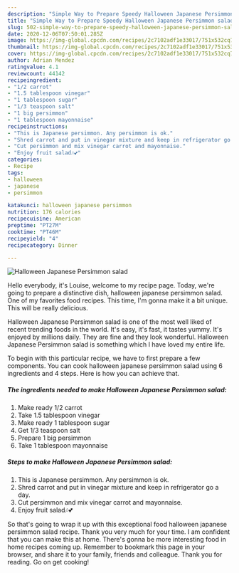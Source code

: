 ```yaml
---
description: "Simple Way to Prepare Speedy Halloween Japanese Persimmon salad"
title: "Simple Way to Prepare Speedy Halloween Japanese Persimmon salad"
slug: 502-simple-way-to-prepare-speedy-halloween-japanese-persimmon-salad
date: 2020-12-06T07:50:01.285Z
image: https://img-global.cpcdn.com/recipes/2c7102adf1e33017/751x532cq70/halloween-japanese-persimmon-salad-recipe-main-photo.jpg
thumbnail: https://img-global.cpcdn.com/recipes/2c7102adf1e33017/751x532cq70/halloween-japanese-persimmon-salad-recipe-main-photo.jpg
cover: https://img-global.cpcdn.com/recipes/2c7102adf1e33017/751x532cq70/halloween-japanese-persimmon-salad-recipe-main-photo.jpg
author: Adrian Mendez
ratingvalue: 4.1
reviewcount: 44142
recipeingredient:
- "1/2 carrot"
- "1.5 tablespoon vinegar"
- "1 tablespoon sugar"
- "1/3 teaspoon salt"
- "1 big persimmon"
- "1 tablespoon mayonnaise"
recipeinstructions:
- "This is Japanese persimmon. Any persimmon is ok."
- "Shred carrot and put in vinegar mixture and keep in refrigerator go a day."
- "Cut persimmon and mix vinegar carrot and mayonnaise."
- "Enjoy fruit salad🎶💕"
categories:
- Recipe
tags:
- halloween
- japanese
- persimmon

katakunci: halloween japanese persimmon 
nutrition: 176 calories
recipecuisine: American
preptime: "PT27M"
cooktime: "PT46M"
recipeyield: "4"
recipecategory: Dinner

---
```



![Halloween Japanese Persimmon salad](https://img-global.cpcdn.com/recipes/2c7102adf1e33017/751x532cq70/halloween-japanese-persimmon-salad-recipe-main-photo.jpg)

Hello everybody, it's Louise, welcome to my recipe page. Today, we're going to prepare a distinctive dish, halloween japanese persimmon salad. One of my favorites food recipes. This time, I'm gonna make it a bit unique. This will be really delicious.



Halloween Japanese Persimmon salad is one of the most well liked of recent trending foods in the world. It's easy, it's fast, it tastes yummy. It's enjoyed by millions daily. They are fine and they look wonderful. Halloween Japanese Persimmon salad is something which I have loved my entire life.


To begin with this particular recipe, we have to first prepare a few components. You can cook halloween japanese persimmon salad using 6 ingredients and 4 steps. Here is how you can achieve that.

<!--inarticleads1-->

##### The ingredients needed to make Halloween Japanese Persimmon salad:

1. Make ready 1/2 carrot
1. Take 1.5 tablespoon vinegar
1. Make ready 1 tablespoon sugar
1. Get 1/3 teaspoon salt
1. Prepare 1 big persimmon
1. Take 1 tablespoon mayonnaise




<!--inarticleads2-->

##### Steps to make Halloween Japanese Persimmon salad:

1. This is Japanese persimmon. Any persimmon is ok.
1. Shred carrot and put in vinegar mixture and keep in refrigerator go a day.
1. Cut persimmon and mix vinegar carrot and mayonnaise.
1. Enjoy fruit salad🎶💕




So that's going to wrap it up with this exceptional food halloween japanese persimmon salad recipe. Thank you very much for your time. I am confident that you can make this at home. There's gonna be more interesting food in home recipes coming up. Remember to bookmark this page in your browser, and share it to your family, friends and colleague. Thank you for reading. Go on get cooking!

